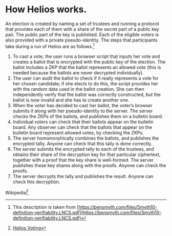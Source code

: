 # How Helios works. 

[^1]: 
    This description is taken from [https://bensmyth.com/files/Smyth10-definition-verifiability.LNCS.pdf](https://bensmyth.com/files/Smyth10-definition-verifiability.LNCS.pdf)

[^2]:
    [Helios Voting](https://en.wikipedia.org/wiki/Helios_Voting)  


An election is created by naming a set of trustees and running a protocol that provides each of them with a share of the secret part of a public key pair. The public part of the key is published. Each of the eligible voters is also provided with a private pseudo-identity. The steps that participants take during a run of Helios are as follows.[^1]

1.  To cast a vote, the user runs a browser script that inputs her vote and creates a ballot that is encrypted with the public key of the election. The ballot includes a ZKP that the ballot represents an allowed vote (this is needed because the ballots are never decrypted individually).
2. The user can audit the ballot to check if it really represents a vote for her chosen candidate; if she elects to do this, the script provides her with the random data used in the ballot creation. She can then independently verify that the ballot was correctly constructed, but the ballot is now invalid and she has to create another one.
3. When the voter has decided to cast her ballot, the voter’s browser submits it along with her pseudo-identity to the server. The server checks the ZKPs of the ballots, and publishes them on a bulletin board.
4. Individual voters can check that their ballots appear on the bulletin board. Any observer can check that the ballots that appear on the bulletin board represent allowed votes, by checking the ZKPs.
5. The server homomorphically combines the ballots, and publishes the encrypted tally. Anyone can check that this tally is done correctly.
6. The server submits the encrypted tally to each of the trustees, and obtains their share of the decryption key for that particular ciphertext, together with a proof that the key share is well-formed. The server publishes these key shares along with the proofs. Anyone can check the proofs.
7. The server decrypts the tally and publishes the result. Anyone can check this decryption.





Wikipedia[^2]